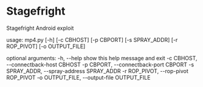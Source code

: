 # Stagefright
Stagefright Android exploit


usage: mp4.py [-h] [-c CBHOST] [-p CBPORT] [-s SPRAY_ADDR] [-r ROP_PIVOT]
              [-o OUTPUT_FILE]

optional arguments:
  -h, --help            show this help message and exit
  -c CBHOST, --connectback-host CBHOST
  -p CBPORT, --connectback-port CBPORT
  -s SPRAY_ADDR, --spray-address SPRAY_ADDR
  -r ROP_PIVOT, --rop-pivot ROP_PIVOT
  -o OUTPUT_FILE, --output-file OUTPUT_FILE

